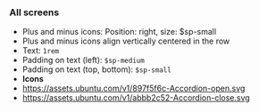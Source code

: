 ### All screens

- Plus and minus icons: Position: right, size: $sp-small
- Plus and minus icons align vertically centered in the row
- Text: `1rem`
- Padding on text (left): `$sp-medium`
- Padding on text (top, bottom): `$sp-small`
- **Icons**
- https://assets.ubuntu.com/v1/897f5f6c-Accordion-open.svg
- https://assets.ubuntu.com/v1/abbb2c52-Accordion-close.svg
